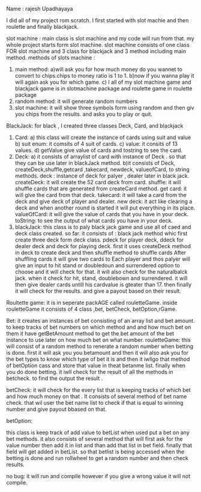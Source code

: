 Name : rajesh Upadhayaya

I did all of my project rom scratch. I first started with slot machie and then roulette and finally blackjack.

 slot machine :
 main class is slot machine and my code will run from that.
  my whole project starts form slot machine.
  slot machine consists of  one class FOR  slot machine and 3 class for blackjack and 3 method including main method. 
  methods of slots machine : 
 1) main method: 
  a)will ask you for how much money do you wannet to convert to chips.chips to money ratio is 1 to 1.
  b)now if you wanna play it will again ask you  for which game.
  c) I all of my slot machine game and blackjack game is in slotmachine package and roulette game in roulette package
 2) random method: it will generate random numbers
 3) slot machine: it will show three symbols form using random and then giv you chips from the results.  and  asks you to play or quit.

BlackJack:
 for black , I created three classes Deck, Card, and blackjack
 1) Card:
  a) this class will create the instance of  cards using suit and value 
  b) suit enum: it comsits of 4 suit of cards.
  c) value: it consits of 13 values.
  d) getValue give value of cards and tostring to see the  card.
 2) Deck:
 a) it consists of arraylist of card with instance of Deck . so that they can be use later in blackJack method.
 b)it consists of Deck, createDeck,shuffle,getcard ,takecard, newdeck, valueofCard, to string methods.
 deck : instance of deck for palyer , dealer later in black jack.
 createDeck: it will create the 52 card deck from card.
 shuffle: it will shuffle cards that are generated from createCard method.
 get card: it will give the card from that deck.
 takecard: it will take a card from the deck and give  deck of player and dealer.
 new deck:  it act like clearing a deck and when another round is started it will put everything in its place.
 valueOfCard: it will give the value of cards  that you have in your deck.
 toString: to see the output of  what cards you have in your deck.
 3) blackJack:
  this class is to paly black jack game and use all of caed and deck class created. so far.
  it consists of : black jack method whic first create three deck form deck class. pdeck for player deck, ddeck for dealer deck and deck for playing deck. 
  first it uses createDeck method in deck to create deck and then shuffle method to shuffle cards
  After shuffling cards it will give two cards to Each player and thos palyer will give an input to 
  hit stand  or doubledoun and surrendered option to choose and it will check for that.
   it will also check for the naturalbalck jack.
  when it check for hit, stand, doublebown and surrendered. it will then   give dealer cards untill 
  his cardvalue is gteater than 17.
  then finally it will check for the results.  and give a payout based on their result.
  
 Roultette game:
  it is in seperate packAGE  called rouletteGame. 
  inside rouletteGame it consists of  4 class ,bet, betCheck, betOption,rGame.
  
 Bet:
  it creates an instances of  bet consisting of an array list and bet amount. to keep tracks of bet numbers on which method and  and how much bet on them
  it have getBetAmount method to get the bet amount of the bet instance to  use later on how much bet on what number.
 rouletteGame:
  this will consist of a random method to renerate a random number when betting is done. 
  first it will ask you you betamount and then it will also ask you for the  bet types to know which type of bet it is and then it iwllgo that method of betOption cass  and store that value in theat betanme list.
  finally when you do done betting. it iwll check for the result of all the methods in betcheck. to find the output  the result .
 
 betCheck: 
  it will check for the every list that is keeping tracks of which bet and how much money on that .
  It consists of several method of bet name check. that wil user the bet name list to check if that is equal to winning number and give payout bbased on that.
 
 betOption:
 
 this class is  keep track of  add value to betList when used put a bet on any bet methods.
 it also consists of several method that will first ask for the value number then add it in list and than add that list in bet field.
 finally that field will get added in betList. so that betlist is being accessed when the betting is done and run rollwheel to get a random number and then check results.
 
 no bug: it will run and compile however if you give a wrong value it will not compile.
  
